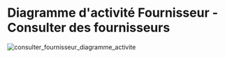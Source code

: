 # Diagramme d'activité Fournisseur - Consulter des fournisseurs

![consulter_fournisseur_diagramme_activite](https://user-images.githubusercontent.com/32593506/74228695-40560600-4cc1-11ea-8c68-bd3aed9a1148.png)

